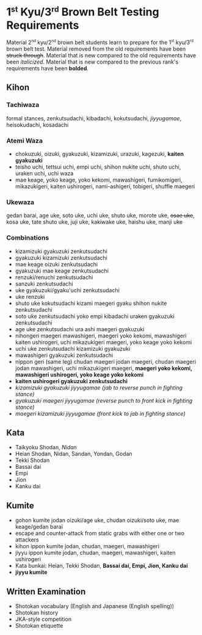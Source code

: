 <!-- markdownlint-disable no-inline-html -->
# 1<sup><small>st</small></sup> Kyu/3<sup><small>rd</small></sup> Brown Belt Testing Requirements

Material 2<sup><small>nd</small></sup> kyu/2<sup><small>nd</small></sup> brown belt students learn to prepare for
the 1<sup><small>st</small></sup> kyu/3<sup><small>rd</small></sup> brown belt test.
Material removed from the old requirements have been ~~struck through~~.
Material that is new compared to the old requirements have been *italicized*.
Material that is new compared to the previous rank's requirements have been **bolded**.

## Kihon

### Tachiwaza

formal stances, zenkutsudachi, kibadachi, kokutsudachi, *jiyyugamae*, heisokudachi, kosadachi

### Atemi Waza

* chokuzuki, oizuki, gyakuzuki, kizamizuki, urazuki, kagezuki, **kaiten gyakuzuki**
* teisho uchi, tettsui uchi, empi uchi, shihon nukite uchi, shuto uchi, uraken uchi, uchi waza
* mae keage, yoko keage, yoko kekomi, mawashigeri, fumikomigeri, mikazukigeri, kaiten ushirogeri, nami-ashigeri, tobigeri, shuffle maegeri

### Ukewaza

gedan barai, age uke, soto uke, uchi uke, shuto uke, morote uke, ~~osae uke~~, kosa uke, tate shuto uke, juji uke, kakiwake uke, haishu uke, manji uke

### Combinations

* kizamizuki gyakuzuki zenkutsudachi
* gyakuzuki kizamizuki zenkutsudachi
* mae keage oizuki zenkutsudachi
* gyakuzuki mae keage zenkutsudachi
* renzuki/renuchi zenkutsudachi
* sanzuki zenkutsudachi
* uke gyakuzuki/gyaku'uchi zenkutsudachi
* uke renzuki
* shuto uke kokutsudachi kizami maegeri gyaku shihon nukite zenkutsudachi
* soto uke zenkutsudachi yoko empi kibadachi uraken gyakuzuki zenkutsudachi
* age uke zenkutsudachi ura ashi maegeri gyakuzuki
* nihongeri maegeri mawashigeri, maegeri yoko kekomi, mawashigeri kaiten ushirogeri, uchi mikazukigeri maegeri, yoko keage yoko kekomi
* uchi uke zenkutsudachi kizamizuki gyakuzuki
* mawashigeri gyakuzuki zenkutsudachi
* nippon geri (same leg) chudan maegeri jodan maegeri, chudan maegeri jodan mawashigeri, uchi mikazukigeri maegeri, **maegeri yoko kekomi, mawashigeri ushirogeri, yoko keage yoko kekomi**
* **kaiten ushirogeri gyakuzuki zenkutsudachi**
* *kizamizuki gyakuzuki jiyyugamae (jab to reverse punch in fighting stance)*
* *gyakuzuki maegeri jiyyugamae (reverse punch to front kick in fighting stance)*
* *maegeri kizamizuki jiyyugamae (front kick to jab in fighting stance)*

## Kata

* Taikyoku Shodan, *Nidan*
* Heian Shodan, Nidan, Sandan, Yondan, Godan
* Tekki Shodan
* Bassai dai
* Empi
* Jion
* Kanku dai

## Kumite

* gohon kumite jodan oizuki/age uke, chudan oizuki/soto uke, mae keage/gedan barai
* escape and counter-attack from static grabs with either one or two attackers
* kihon ippon kumite jodan, chudan, maegeri, mawashigeri
* jiyyu ippon kumite jodan, chudan, maegeri, mawashigeri, kaiten ushirogeri
* Kata bunkai: Heian, Tekki Shodan, **Bassai dai, Empi, Jion, Kanku dai**
* **jiyyu kumite**

## Written Examination

* Shotokan vocabulary (English and Japanese (English spelling))
* Shotokan history
* JKA-style competition
* Shotokan etiquette
